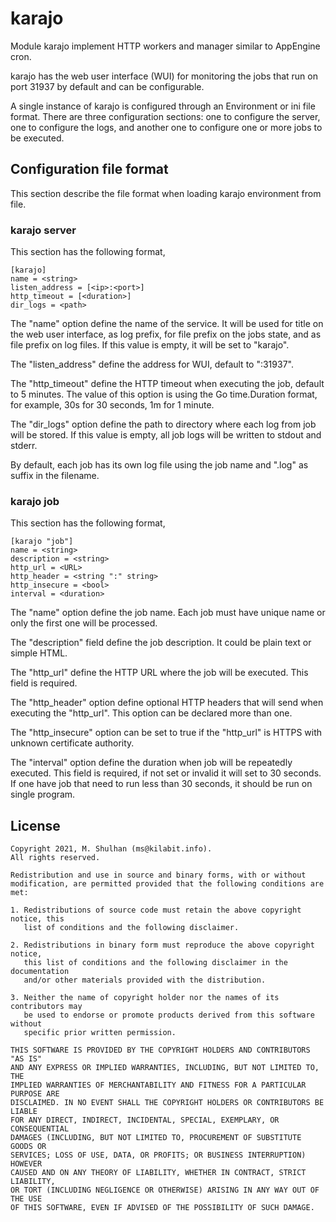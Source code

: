 # karajo

Module karajo implement HTTP workers and manager similar to AppEngine
cron.

karajo has the web user interface (WUI) for monitoring the jobs that run on
port 31937 by default and can be configurable.

A single instance of karajo is configured through an Environment or ini file
format.
There are three configuration sections: one to configure the server, one to
configure the logs, and another one to configure one or more jobs to be
executed.


## Configuration file format

This section describe the file format when loading karajo environment from
file.

### karajo server

This section has the following format,

```
[karajo]
name = <string>
listen_address = [<ip>:<port>]
http_timeout = [<duration>]
dir_logs = <path>
```

The "name" option define the name of the service.
It will be used for title on the web user interface, as log prefix, for file
prefix on the jobs state, and as file prefix on log files.
If this value is empty, it will be set to "karajo".

The "listen_address" define the address for WUI, default to ":31937".

The "http_timeout" define the HTTP timeout when executing the job, default to
5 minutes.
The value of this option is using the Go time.Duration format, for example,
30s for 30 seconds, 1m for 1 minute.

The "dir_logs" option define the path to directory where each log from job
will be stored.
If this value is empty, all job logs will be written to stdout and stderr.

By default, each job has its own log file using the job name and ".log" as
suffix in the filename.


### karajo job

This section has the following format,

```
[karajo "job"]
name = <string>
description = <string>
http_url = <URL>
http_header = <string ":" string>
http_insecure = <bool>
interval = <duration>
```

The "name" option define the job name.
Each job must have unique name or only the first one will be processed.

The "description" field define the job description.
It could be plain text or simple HTML.

The "http_url" define the HTTP URL where the job will be executed.
This field is required.

The "http_header" option define optional HTTP headers that will send when
executing the "http_url".
This option can be declared more than one.

The "http_insecure" option can be set to true if the "http_url" is HTTPS with
unknown certificate authority.

The "interval" option define the duration when job will be repeatedly
executed.
This field is required, if not set or invalid it will set to 30 seconds.
If one have job that need to run less than 30 seconds, it should be run on
single program.

## License

```
Copyright 2021, M. Shulhan (ms@kilabit.info).
All rights reserved.

Redistribution and use in source and binary forms, with or without
modification, are permitted provided that the following conditions are met:

1. Redistributions of source code must retain the above copyright notice, this
   list of conditions and the following disclaimer.

2. Redistributions in binary form must reproduce the above copyright notice,
   this list of conditions and the following disclaimer in the documentation
   and/or other materials provided with the distribution.

3. Neither the name of copyright holder nor the names of its contributors may
   be used to endorse or promote products derived from this software without
   specific prior written permission.

THIS SOFTWARE IS PROVIDED BY THE COPYRIGHT HOLDERS AND CONTRIBUTORS "AS IS"
AND ANY EXPRESS OR IMPLIED WARRANTIES, INCLUDING, BUT NOT LIMITED TO, THE
IMPLIED WARRANTIES OF MERCHANTABILITY AND FITNESS FOR A PARTICULAR PURPOSE ARE
DISCLAIMED. IN NO EVENT SHALL THE COPYRIGHT HOLDERS OR CONTRIBUTORS BE LIABLE
FOR ANY DIRECT, INDIRECT, INCIDENTAL, SPECIAL, EXEMPLARY, OR CONSEQUENTIAL
DAMAGES (INCLUDING, BUT NOT LIMITED TO, PROCUREMENT OF SUBSTITUTE GOODS OR
SERVICES; LOSS OF USE, DATA, OR PROFITS; OR BUSINESS INTERRUPTION) HOWEVER
CAUSED AND ON ANY THEORY OF LIABILITY, WHETHER IN CONTRACT, STRICT LIABILITY,
OR TORT (INCLUDING NEGLIGENCE OR OTHERWISE) ARISING IN ANY WAY OUT OF THE USE
OF THIS SOFTWARE, EVEN IF ADVISED OF THE POSSIBILITY OF SUCH DAMAGE.
```

